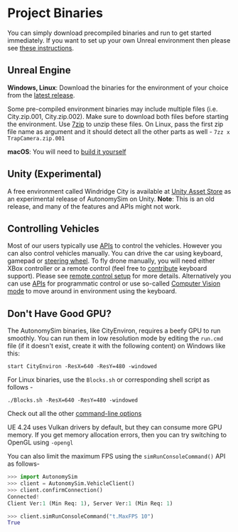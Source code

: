 # Project Binaries

You can simply download precompiled binaries and run to get started immediately. If you want to set up your own Unreal environment then please see [these instructions](https://github.com/nervosys/AutonomySim/#how-to-get-it).

## Unreal Engine

**Windows, Linux**: Download the binaries for the environment of your choice from the [latest release](https://github.com/nervosys/AutonomySim/releases).

Some pre-compiled environment binaries may include multiple files (i.e. City.zip.001, City.zip.002). Make sure to download both files before starting the environment.
Use [7zip](https://www.7-zip.org/download.html) to unzip these files. On Linux, pass the first zip file name as argument and it should detect all the other parts as well - `7zz x TrapCamera.zip.001`

**macOS**:  You will need to [build it yourself](build_linux.md)

## Unity (Experimental)

A free environment called Windridge City is available at [Unity Asset Store](https://assetstore.unity.com/) as an experimental release of AutonomySim on Unity. **Note**: This is an old release, and many of the features and APIs might not work.

## Controlling Vehicles

Most of our users typically use [APIs](apis.md) to control the vehicles. However you can also control vehicles manually. You can drive the car using keyboard, gamepad or [steering wheel](steering_wheel_installation.md). To fly drone manually, you will need either XBox controller or a remote control (feel free to [contribute](CONTRIBUTING.md) keyboard support). Please see [remote control setup](remote_control.md) for more details. Alternatively you can use [APIs](apis.md) for programmatic control or use so-called [Computer Vision mode](image_apis.md) to move around in environment using the keyboard.

## Don't Have Good GPU?

The AutonomySim binaries, like CityEnviron, requires a beefy GPU to run smoothly. You can run them in low resolution mode by editing the `run.cmd` file (if it doesn't exist, create it with the following content) on Windows like this:

```batch
start CityEnviron -ResX=640 -ResY=480 -windowed
```

For Linux binaries, use the `Blocks.sh` or corresponding shell script as follows -

```shell
./Blocks.sh -ResX=640 -ResY=480 -windowed
```

Check out all the other [command-line options](https://docs.unrealengine.com/en-US/ProductionPipelines/CommandLineArguments/index.html)

UE 4.24 uses Vulkan drivers by default, but they can consume more GPU memory. If you get memory allocation errors, then you can try switching to OpenGL using `-opengl`

You can also limit the maximum FPS using the `simRunConsoleCommand()` API as follows-

```python
>>> import AutonomySim
>>> client = AutonomySim.VehicleClient()
>>> client.confirmConnection()
Connected!
Client Ver:1 (Min Req: 1), Server Ver:1 (Min Req: 1)

>>> client.simRunConsoleCommand("t.MaxFPS 10")
True
```
